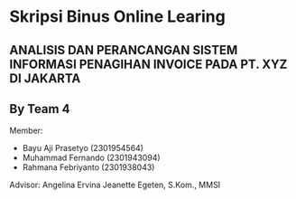 # Skripsi Binus Online Learing

## ANALISIS DAN PERANCANGAN SISTEM INFORMASI PENAGIHAN INVOICE PADA PT. XYZ DI JAKARTA
## By Team 4

Member:
- Bayu Aji Prasetyo  (2301954564)
- Muhammad Fernando 	(2301943094)
- Rahmana Febriyanto 	(2301938043)

Advisor:
Angelina Ervina Jeanette Egeten, S.Kom., MMSI
